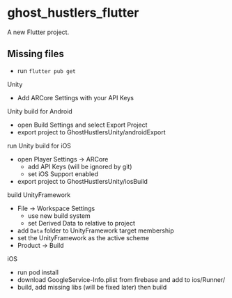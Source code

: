 # ghost_hustlers_flutter

A new Flutter project.

## Missing files 

- run `flutter pub get`



Unity  
- Add ARCore Settings with your API Keys 

Unity build for Android 
- open Build Settings and select Export Project 
- export project to GhostHustlersUnity/androidExport 

run Unity build for iOS 
- open Player Settings -> ARCore 
  - add API Keys (will be ignored by git)
  - set iOS Support enabled
- export project to GhostHustlersUnity/iosBuild

build UnityFramework 
- File -> Workspace Settings 
  - use new build system 
  - set Derived Data to relative to project 
- add `Data` folder to UnityFramework target membership 
- set the UnityFramework as the active scheme 
- Product -> Build 

iOS 
- run pod install
- download GoogleService-Info.plist from firebase and add to ios/Runner/
- build, add missing libs (will be fixed later) then build 
